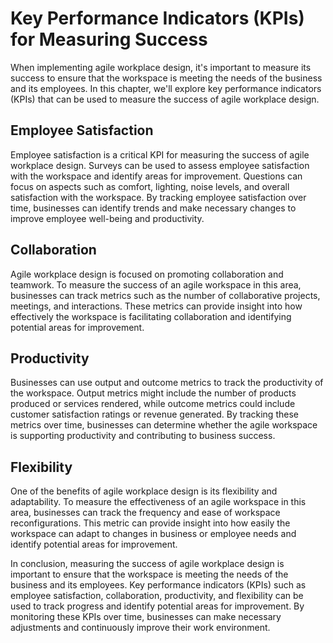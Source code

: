 # Key Performance Indicators (KPIs) for Measuring Success

When implementing agile workplace design, it's important to measure its success to ensure that the workspace is meeting the needs of the business and its employees. In this chapter, we'll explore key performance indicators (KPIs) that can be used to measure the success of agile workplace design.

Employee Satisfaction
---------------------

Employee satisfaction is a critical KPI for measuring the success of agile workplace design. Surveys can be used to assess employee satisfaction with the workspace and identify areas for improvement. Questions can focus on aspects such as comfort, lighting, noise levels, and overall satisfaction with the workspace. By tracking employee satisfaction over time, businesses can identify trends and make necessary changes to improve employee well-being and productivity.

Collaboration
-------------

Agile workplace design is focused on promoting collaboration and teamwork. To measure the success of an agile workspace in this area, businesses can track metrics such as the number of collaborative projects, meetings, and interactions. These metrics can provide insight into how effectively the workspace is facilitating collaboration and identifying potential areas for improvement.

Productivity
------------

Businesses can use output and outcome metrics to track the productivity of the workspace. Output metrics might include the number of products produced or services rendered, while outcome metrics could include customer satisfaction ratings or revenue generated. By tracking these metrics over time, businesses can determine whether the agile workspace is supporting productivity and contributing to business success.

Flexibility
-----------

One of the benefits of agile workplace design is its flexibility and adaptability. To measure the effectiveness of an agile workspace in this area, businesses can track the frequency and ease of workspace reconfigurations. This metric can provide insight into how easily the workspace can adapt to changes in business or employee needs and identify potential areas for improvement.

In conclusion, measuring the success of agile workplace design is important to ensure that the workspace is meeting the needs of the business and its employees. Key performance indicators (KPIs) such as employee satisfaction, collaboration, productivity, and flexibility can be used to track progress and identify potential areas for improvement. By monitoring these KPIs over time, businesses can make necessary adjustments and continuously improve their work environment.
